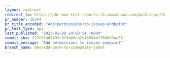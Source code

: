 ```yaml
---
layout: redirect
redirect_to: https://a8c-woo-test-reports.s3.amazonaws.com/public/pr/36344/api/index.html
pr_number: 36344
pr_title_encoded: "Add+permissions+to+issues+endpoint"
pr_test_type: api
last_published: "2023-01-09 14:08:54 +0000"
commit_sha: 217e3f4d5492c9f3d49cb2c469944f7600d9ae55
commit_message: "Add permissions to issues endpoint"
branch_name: dev/add-perm-to-community-label
---
```

